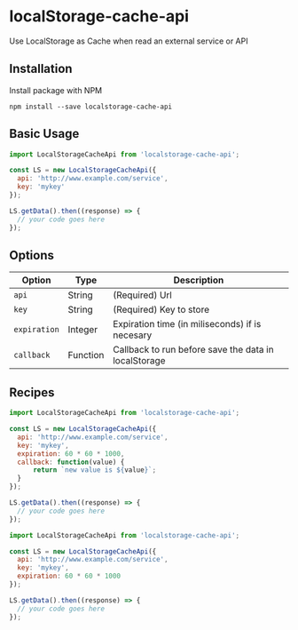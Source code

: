# localStorage-cache-api

Use LocalStorage as Cache when read an external service or API

## Installation

Install package with NPM

`npm install --save localstorage-cache-api`

## Basic Usage

```javascript
import LocalStorageCacheApi from 'localstorage-cache-api';

const LS = new LocalStorageCacheApi({
  api: 'http://www.example.com/service',
  key: 'mykey'
});

LS.getData().then((response) => {
  // your code goes here
});
```
## Options

| Option | Type | Description |
| - | - | - |
| `api` | String | (Required) Url |
| `key` | String | (Required) Key to store |
| `expiration` | Integer | Expiration time (in miliseconds) if is necesary |
| `callback` | Function | Callback to run before save the data in localStorage |

## Recipes

```javascript
import LocalStorageCacheApi from 'localstorage-cache-api';

const LS = new LocalStorageCacheApi({
  api: 'http://www.example.com/service',
  key: 'mykey',
  expiration: 60 * 60 * 1000,
  callback: function(value) {
      return `new value is ${value}`;
  }
});

LS.getData().then((response) => {
  // your code goes here
});
```

```javascript
import LocalStorageCacheApi from 'localstorage-cache-api';

const LS = new LocalStorageCacheApi({
  api: 'http://www.example.com/service',
  key: 'mykey',
  expiration: 60 * 60 * 1000
});

LS.getData().then((response) => {
  // your code goes here
});
```
